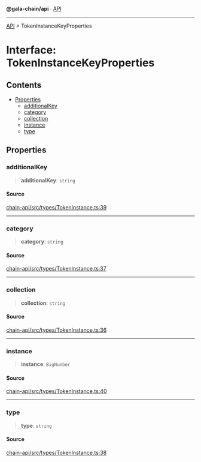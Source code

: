 **@gala-chain/api** ∙ [API](../exports.md)

***

[API](../exports.md) > TokenInstanceKeyProperties

# Interface: TokenInstanceKeyProperties

## Contents

- [Properties](TokenInstanceKeyProperties.md#properties)
  - [additionalKey](TokenInstanceKeyProperties.md#additionalkey)
  - [category](TokenInstanceKeyProperties.md#category)
  - [collection](TokenInstanceKeyProperties.md#collection)
  - [instance](TokenInstanceKeyProperties.md#instance)
  - [type](TokenInstanceKeyProperties.md#type)

## Properties

### additionalKey

> **additionalKey**: `string`

#### Source

[chain-api/src/types/TokenInstance.ts:39](https://github.com/GalaChain/sdk/blob/bcbbb18/chain-api/src/types/TokenInstance.ts#L39)

***

### category

> **category**: `string`

#### Source

[chain-api/src/types/TokenInstance.ts:37](https://github.com/GalaChain/sdk/blob/bcbbb18/chain-api/src/types/TokenInstance.ts#L37)

***

### collection

> **collection**: `string`

#### Source

[chain-api/src/types/TokenInstance.ts:36](https://github.com/GalaChain/sdk/blob/bcbbb18/chain-api/src/types/TokenInstance.ts#L36)

***

### instance

> **instance**: `BigNumber`

#### Source

[chain-api/src/types/TokenInstance.ts:40](https://github.com/GalaChain/sdk/blob/bcbbb18/chain-api/src/types/TokenInstance.ts#L40)

***

### type

> **type**: `string`

#### Source

[chain-api/src/types/TokenInstance.ts:38](https://github.com/GalaChain/sdk/blob/bcbbb18/chain-api/src/types/TokenInstance.ts#L38)
